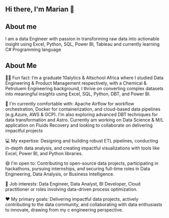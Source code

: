## Hi there, I'm Marian 👋
## About me
I am a data Engineer with passion in transforming raw data into actionable insight using Excel, Python, SQL, Power BI, Tableau and currently learning C# Programming language 

## About Me
👨‍💻 Fun fact: I’m a graduate 10alytics & Altschool Africa where I studied Data Engineering & Product Management respectively, with a Chemical & Petroluem Engineering background, I thrive on converting complex datasets into meaningful insights using Excel, SQL, Python, DBT, and Power BI.

🌱 I'm currently comfortable with: Apache Airflow for workflow orchestration, Docker for containerization, and cloud-based data pipelines (e.g.Azure, AWS & GCP). I’m also exploring advanced DBT techniques for data transformation and Astro. Currently am working on Data Science & M/L application on Fluids Recovery
 and looking to collaborate on delivering impactful projects

💻 My expertise: Designing and building robust ETL pipelines, conducting in-depth data analysis, and creating impactful visualizations with tools like Excel, Power BI, and Python libraries.

😄 I'm open to: Contributing to open-source data projects, participating in hackathons, pursuing internships, and securing full-time roles in Data Engineering, Data Analysis, or Business Intelligence.

💼 Job interests: Data Engineer, Data Analyst, BI Developer, Cloud practitioner or roles involving data-driven process optimization.

❤ My primary goals: Delivering impactful data projects, actively contributing to the data community, and collaborating with data enthusiasts to innovate, drawing from my c engineering perspective.




  
